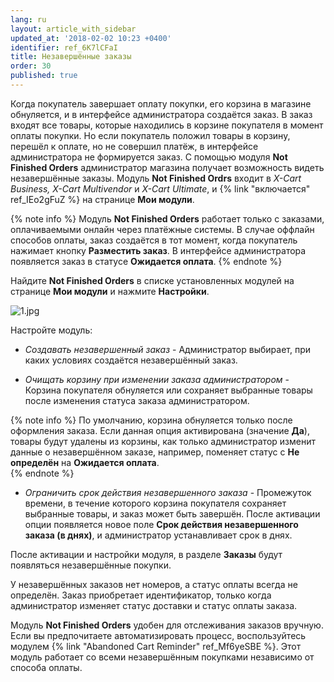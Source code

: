 ```yaml
---
lang: ru
layout: article_with_sidebar
updated_at: '2018-02-02 10:23 +0400'
identifier: ref_6K7lCFaI
title: Незавершённые заказы
order: 30
published: true
---
```

Когда покупатель завершает оплату покупки, его корзина в магазине обнуляется, и в интерфейсе администратора создаётся заказ. В заказ входят все товары, которые находились в корзине покупателя в момент оплаты покупки. Но если покупатель положил товары в корзину, перешёл к оплате, но не совершил платёж, в интерфейсе администратора не формируется заказ. С помощью модуля **Not Finished Orders** администратор магазина получает возможность видеть незавершённые заказы. Модуль **Not Finished Ordrs** входит в _X-Cart Business, X-Cart Multivendor_ и  _X-Cart Ultimate_, и {% link "включается" ref_IEo2gFuZ %} на странице **Мои модули**.

{% note info %}
Модуль **Not Finished Orders** работает только с заказами, оплачиваемыми онлайн через платёжные системы. В случае оффлайн способов оплаты, заказ создаётся в тот момент, когда покупатель нажимает кнопку **Разместить заказ**. В интерфейсе администратора появляется заказ в статусе **Ожидается оплата**. 
{% endnote %}

Найдите **Not Finished Orders** в списке установленных модулей на странице **Мои модули** и нажмите **Настройки**.

![1.jpg]({{site.baseurl}}/attachments/ref_6K7lCFaI/1.jpg)

Настройте модуль:

* _Создавать незавершенный заказ_  - Администратор выбирает, при каких условиях создаётся незавершённый заказ.

* _Очищать корзину при изменении заказа администратором_ -  Корзина покупателя обнуляется или сохраняет выбранные товары после изменения статуса заказа администратором.

{% note info %}
По умолчанию, корзина обнуляется только после оформления заказа. Если данная опция активирована (значение **Да**), товары будут удалены из корзины, как только администратор изменит данные о незавершённом заказе, например, поменяет статус с **Не определён** на **Ожидается оплата**.  
{% endnote %}

* _Ограничить срок действия незавершенного заказа_ - Промежуток времени, в течение которого корзина покупателя сохраняет выбранные товары, и заказ может быть завершён. После активации опции появляется новое поле **Срок действия незавершенного заказа (в днях)**, и администратор устанавливает срок в днях. 

После активации и настройки модуля, в разделе **Заказы** будут появляться незавершённые покупки.

У незавершённых заказов нет номеров, а статус оплаты всегда не определён. Заказ приобретает идентификатор, только когда администратор изменяет статус доставки и статус оплаты заказа.

Модуль **Not Finished Orders** удобен для отслеживания заказов вручную. Если вы предпочитаете автоматизировать процесс, воспользуйтесь модулем {% link "Abandoned Cart Reminder" ref_Mf6yeSBE %}. Этот модуль работает со всеми незавершённым покупками независимо от способа оплаты.

